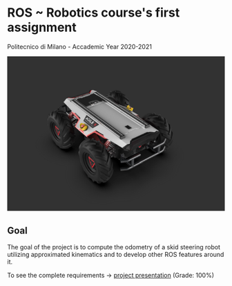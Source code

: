 # ROS ~ Robotics course's first assignment
Politecnico di Milano - Accademic Year 2020-2021

![alt text](SCOUT.png)

## Goal
The goal of the project is to compute the odometry of a skid steering robot utilizing approximated kinematics and to develop other ROS features around it.

To see the complete requirements -> [project presentation](Project1_description.pdf)
(Grade: 100%)
